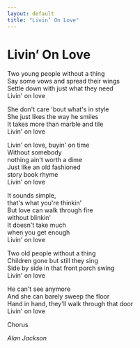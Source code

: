 ```yaml
---
layout: default
title: "Livin’ On Love"
---
```


# Livin’ On Love

Two young people without a thing  
Say some vows and spread their wings  
Settle down with just what they need  
Livin' on love  

She don't care 'bout what's in style  
She just likes the way he smiles  
It takes more than marble and tile  
Livin' on love  

Livin' on love, buyin' on time  
Without somebody  
nothing ain't worth a dime  
Just like an old fashioned  
story book rhyme  
Livin' on love  

It sounds simple,  
that's what you're thinkin'  
But love can walk through fire  
without blinkin'  
It doesn't take much  
when you get enough  
Livin' on love  

Two old people without a thing  
Children gone but still they sing  
Side by side in that front porch swing  
Livin' on love  

He can't see anymore  
And she can barely sweep the floor  
Hand in hand, they'll walk through that door  
Livin' on love  

Chorus  

*Alan Jackson*
